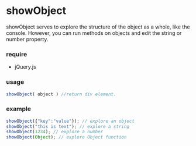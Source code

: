 # showObject
showObject serves to explore the structure of the object as a whole, like the console. However, you can run methods on objects and edit the string or number property.

### require
 - jQuery.js

### usage
```javascript
showObject( object ) //return div element.
```

### example
```javascript
showObject({"key":"value"}); // explore an object
showObject("this is text"); // explore a string
showObject(1234); // explore a number
showObject(Object); // explore Object function
```
